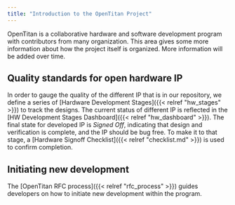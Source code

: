 ```yaml
---
title: "Introduction to the OpenTitan Project"
---
```


OpenTitan is a collaborative hardware and software development program with contributors from many organization.
This area gives some more information about how the project itself is organized.
More information will be added over time.

## Quality standards for open hardware IP

In order to gauge the quality of the different IP that is in our repository, we define a series of [Hardware Development Stages]({{< relref "hw_stages" >}}) to track the designs.
The current status of different IP is reflected in the [HW Development Stages Dashboard]({{< relref "hw_dashboard" >}}).
The final state for developed IP is *Signed Off*, indicating that design and verification is complete, and the IP should be bug free.
To make it to that stage, a [Hardware Signoff Checklist]({{< relref "checklist.md" >}}) is used to confirm completion.

## Initiating new development

The [OpenTitan RFC process]({{< relref "rfc_process" >}}) guides developers on how to initiate new development within the program.

